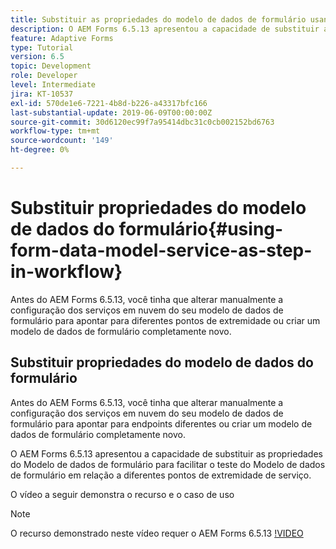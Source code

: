 ```yaml
---
title: Substituir as propriedades do modelo de dados de formulário usando a configuração OSGi
description: O AEM Forms 6.5.13 apresentou a capacidade de substituir as propriedades do modelo de dados de formulário para facilitar o teste de um modelo de dados de formulário em relação a diferentes pontos de extremidade.
feature: Adaptive Forms
type: Tutorial
version: 6.5
topic: Development
role: Developer
level: Intermediate
jira: KT-10537
exl-id: 570de1e6-7221-4b8d-b226-a43317bfc166
last-substantial-update: 2019-06-09T00:00:00Z
source-git-commit: 30d6120ec99f7a95414dbc31c0cb002152bd6763
workflow-type: tm+mt
source-wordcount: '149'
ht-degree: 0%

---
```


# Substituir propriedades do modelo de dados do formulário{#using-form-data-model-service-as-step-in-workflow}

Antes do AEM Forms 6.5.13, você tinha que alterar manualmente a configuração dos serviços em nuvem do seu modelo de dados de formulário para apontar para diferentes pontos de extremidade ou criar um modelo de dados de formulário completamente novo.

## Substituir propriedades do modelo de dados do formulário

Antes do AEM Forms 6.5.13, você tinha que alterar manualmente a configuração dos serviços em nuvem do seu modelo de dados de formulário para apontar para endpoints diferentes ou criar um modelo de dados de formulário completamente novo.

O AEM Forms 6.5.13 apresentou a capacidade de substituir as propriedades do Modelo de dados de formulário para facilitar o teste do Modelo de dados de formulário em relação a diferentes pontos de extremidade de serviço.

O vídeo a seguir demonstra o recurso e o caso de uso

>[!NOTE]
>O recurso demonstrado neste vídeo requer o AEM Forms 6.5.13
>[!VIDEO](https://video.tv.adobe.com/v/343762?quality=12&learn=on)
